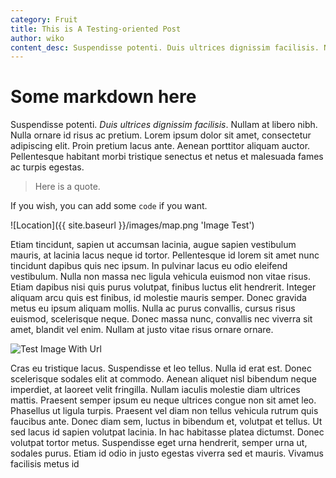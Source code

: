 ```yaml
---
category: Fruit
title: This is A Testing-oriented Post
author: wiko
content_desc: Suspendisse potenti. Duis ultrices dignissim facilisis. Nullam at libero nibh. Nulla ornare id risus ac pretium. Lorem ipsum dolor sit amet, consectetur adipiscing elit. Proin pretium lacus ante. Aenean porttitor aliquam auctor. Pellentesque habitant morbi tristique senectus et netus et malesuada fames ac turpis egestas.
---
```


# Some markdown here

Suspendisse potenti. *Duis ultrices dignissim facilisis*. Nullam at libero nibh. Nulla ornare id risus ac pretium. Lorem ipsum dolor sit amet, consectetur adipiscing elit. Proin pretium lacus ante. Aenean porttitor aliquam auctor. Pellentesque habitant morbi tristique senectus et netus et malesuada fames ac turpis egestas.

> Here is a quote.

If you wish, you can add some `code` if you want. 

![Location]({{ site.baseurl }}/images/map.png 'Image Test')

Etiam tincidunt, sapien ut accumsan lacinia, augue sapien vestibulum mauris, at lacinia lacus neque id tortor. Pellentesque id lorem sit amet nunc tincidunt dapibus quis nec ipsum. In pulvinar lacus eu odio eleifend vestibulum. Nulla non massa nec ligula vehicula euismod non vitae risus. Etiam dapibus nisi quis purus volutpat, finibus luctus elit hendrerit. Integer aliquam arcu quis est finibus, id molestie mauris semper. Donec gravida metus eu ipsum aliquam mollis. Nulla ac purus convallis, cursus risus euismod, scelerisque neque. Donec massa nunc, convallis nec viverra sit amet, blandit vel enim. Nullam at justo vitae risus ornare ornare.

![Test Image With Url](https://source.unsplash.com/user/samaradoole 'Random Unsplash Image')


Cras eu tristique lacus. Suspendisse et leo tellus. Nulla id erat est. Donec scelerisque sodales elit at commodo. Aenean aliquet nisl bibendum neque imperdiet, at laoreet velit fringilla. Nullam iaculis molestie diam ultrices mattis. Praesent semper ipsum eu neque ultrices congue non sit amet leo. Phasellus ut ligula turpis. Praesent vel diam non tellus vehicula rutrum quis faucibus ante. Donec diam sem, luctus in bibendum et, volutpat et tellus. Ut sed lacus id sapien volutpat lacinia. In hac habitasse platea dictumst. Donec volutpat tortor metus. Suspendisse eget urna hendrerit, semper urna ut, sodales purus. Etiam id odio in justo egestas viverra sed et mauris. Vivamus facilisis metus id